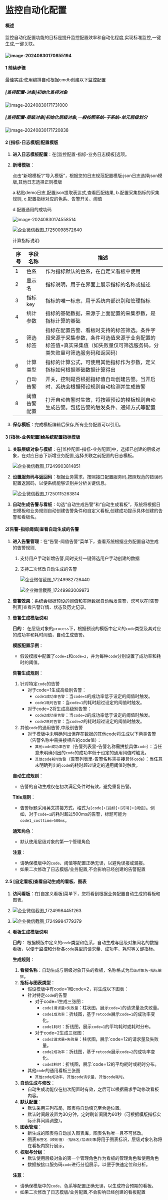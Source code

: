 # 监控自动化配置

#### 概述

监控自动化配置功能的目标是提升监控配置效率和自动化程度,实现标准监控,一键生成,一键关联。

#### ![image-20240830170855194](./images/open-monitor/image-20240830170855194.png)

#### 1 前续步骤

最佳实践:使用编排自动根据cmdb创建以下监控配置

##### [监控配置-对象]初始化监控对象

![image-20240830171731000](./images/open-monitor/image-20240830171731000.png)

##### [监控配置-层级对象]初始化层级对象,一般按照系统-子系统-单元层级划分

![image-20240830171720838](./images/open-monitor/image-20240830171720838.png)

#### **2 [指标-日志模版]配置模版**

1. **进入日志模板配置**：在[监控配置-指标-业务日志模板]选项。

2. **新增模板**：

   点击“新增模板”/“导入模版”，根据您的日志规范配置模版:json日志选择json模版,其他日志选择正则模版

   a.粘贴demo日志,配置json提取表达式,查看匹配结果,
   b.配置采集指标的采集规则,
   c.配置指标对应的色系、告警开关、阈值

   d.配置通用的成功码

   ![image-20240830174558514](./images/open-monitor/image-20240830174558514.png)

   

   ![企业微信截图_17250098572640](../../../../../../../Library/Containers/com.tencent.WeWorkMac/Data/Documents/Profiles/C22C91FFD2086084715D93758242CF19/Caches/Images/2024-08/9e9d207454f416a4dba242a89fd9c593_HD/%E4%BC%81%E4%B8%9A%E5%BE%AE%E4%BF%A1%E6%88%AA%E5%9B%BE_17250098572640.png)

   计算指标说明:

   | 序号 | 字段名称     | 描述                                                         |
   | ---- | ------------ | ------------------------------------------------------------ |
   | 1    | 色系         | 作为指标默认的色系，在自定义看板中使用                       |
   | 2    | 显示名       | 指标说明，用于在界面上展示指标的名称或描述                   |
   | 3    | 指标key      | 指标的唯一标志，用于系统内部识别和管理指标                   |
   | 4    | 统计参数     | 指标的基础数据，来源于上面配置的采集参数，是指标计算的基础   |
   | 5    | 筛选标签     | 指标在配置告警、看板时支持的标签筛选。条件字段来源于采集参数，条件可选值来源于业务配置的标签值+真实采集值（如失败量仅可筛选服务码，分类失败量可筛选服务码和返回码） |
   | 6    | 计算类型     | 指标的计算公式，可使用其他指标作为参数，定义指标如何根据基础数据计算得出 |
   | 7    | 自动告警     | 开关，控制是否根据指标值自动创建告警。当开启时，系统会根据预设规则自动检测并生成告警 |
   | 8    | 阈值告警配置 | 打开自动告警时生效，将按照预设的模板规则自动生成告警。包括告警的触发条件、通知方式等配置 |

3. **保存模板**：完成模板编辑后保存,所有业务配置可以引用。

#### **3 [指标-业务配置]给系统配置指标模版**

1. **关联层级对象与模板**：在[监控配置-指标-业务配置]中，选择已创建的层级对象，在对应日志下新增业务配置,选择关联之前配置的日志模板。

   ![企业微信截图_17249903814851](./images/open-monitor/%E4%BC%81%E4%B8%9A%E5%BE%AE%E4%BF%A1%E6%88%AA%E5%9B%BE_17249903814851.png)

2. **设置服务码与返回码**：根据业务需求，按照接口配置服务码,按照规范的错误码配置返回码，以便系统能够识别并分析关键信息。

   ![企业微信截图_17250115263814](./images/open-monitor/%E4%BC%81%E4%B8%9A%E5%BE%AE%E4%BF%A1%E6%88%AA%E5%9B%BE_17250115263814.png)

3. **自动生成告警与看板**：勾选“自动生成告警”和“自动生成看板”，系统将根据日志模板和业务规则自动创建告警条件和自定义看板,创建成功提示具体创建的告警和看板名。

#### **2[告警-指标阈值]查看自动生成的告警**

1. **进入告警管理**：在“告警-阈值告警”菜单下，查看系统根据业务配置自动生成的告警规则,

   1. 支持用户手动新增告警,同时支持一键筛选用户手动创建的数据

   2. 支持二次修改自动生成的告警

      ![企业微信截图_17249982726440](./images/open-monitor/%E4%BC%81%E4%B8%9A%E5%BE%AE%E4%BF%A1%E6%88%AA%E5%9B%BE_17249982726440.png)

      ![企业微信截图_17249983009973](./images/open-monitor/%E4%BC%81%E4%B8%9A%E5%BE%AE%E4%BF%A1%E6%88%AA%E5%9B%BE_17249983009973.png)

2. **告警效果**：系统会根据预设的阈值和实际数据自动触发告警，您可以在[告警列表]查看告警详情、状态及历史记录。

3. **告警生成模版说明**

   **目的**：
   在层级对象的`process`下，根据预设的模版中定义的`code`类型及其对应的成功率和耗时阈值，自动生成告警。

   **模版配置示例**：

   - 假设模版中配置了`code=1`和`code=2`，并为每种`code`分别设置了成功率和耗时的阈值。

   **告警生成规则**：

   1. 针对特定`code`的告警
      - 对于code=1生成高级别告警：
        - `code1成功率告警`：当`code=1`的成功率低于设定的阈值时触发。
        - `code1耗时告警`：当`code=1`的耗时超过设定的阈值时触发。
      - 对于code=2将生成高级别告警：
        - `code2成功率告警`：当`code=2`的成功率低于设定的阈值时触发。
        - `code2耗时告警`：当`code=2`的耗时超过设定的阈值时触发。
   2. 其他`code`的通用告警,中级别告警
      - 对于模版中未明确列出但存在数据的其他code将生成以下两类告警（告警名称中需拼接相应的code值）：
        - `其他code成功率告警`（告警列表里-告警名称需拼接具体`code`）：当任意未明确列出的`code`的成功率低于设定的通用阈值时触发。
        - `其他code耗时告警`（告警列表里-告警名称需拼接具体`code`）：当任意未明确列出的`code`的耗时超过设定的通用阈值时触发。

   **自动生成规则**：

   - 告警的自动生成仅在初次满足条件时有效，避免重复告警。

   **Title规则**：

   - 告警标题采用英文拼接方式，格式为`[code]+[指标]+[符号]+[阈值]`。例如，对于`code=1`的耗时超过500ms的告警，标题可能为`code1_costtime>500ms`。

   **通知角色**：

   - 默认使用层级对象的第一个管理角色

   **注意**：

   - 请确保模版中的`code`、阈值等配置正确无误，以避免误报或漏报。
   - 如果二次修改了日志模版/业务配置,不会影响已经创建的告警配置

#### **2.5 [自定看板]查看自动生成的看板、图表**

1. **访问看板**：在[自定义看板]菜单下，您将看到根据业务配置自动生成的看板和图表。

2. ![企业微信截图_17249984451263](./images/open-monitor/%E4%BC%81%E4%B8%9A%E5%BE%AE%E4%BF%A1%E6%88%AA%E5%9B%BE_17249984451263.png)

3. ![企业微信截图_17249984779379](./images/open-monitor/%E4%BC%81%E4%B8%9A%E5%BE%AE%E4%BF%A1%E6%88%AA%E5%9B%BE_17249984779379.png)

4. **看板生成模版说明**

   **目的**：
   根据模版中定义的`code`类型和色系，自动生成与层级对象同名的数据看板，以便于监控和分析各`code`类型的请求量、成功率、耗时等关键指标。

   **生成规则**：

   1. **看板名称**：自动生成与层级对象开头的看板，名称格式为`层级对象名-指标编排`。
   2. **指标与图表类型**：
      - 假设模版中有code=1和code=2，将生成以下图表：
      - 针对特定`code`的告警
        - 对于code=1生成三张图：
          - `code1请求量+失败量`：柱状图，展示`code=1`的请求量及失败量。
          - `code1成功率`：折线图，基于`retcode`展示`code=1`的成功率变化。
          - `code1耗时`：折线图，展示`code=1`的平均耗时或耗时分布。
        - 对于code=2生成三张图：
          - `code2请求量+失败量`：柱状图，展示`code=12的请求量及失败量。
          - `code2成功率`：折线图，基于`retcode`展示`code=2`的成功率变化。
          - `code2耗时`：折线图，展示`code=12的平均耗时或耗时分布。
      - 其他`code`的通用看板三张图
        - `其他code成功率`、`其他code请求量`、`其他code耗时`。
   3. **自动生成与修改**：
      - 自动生成功能仅在初次配置时有效，之后可以根据需求手动修改看板内容。
   4. **默认配置**：
      - 默认采用三列布局，图表将自动填充至合适位置。
      - 默认时间段设置为30分钟，定时刷新间隔为60秒（可根据模版指标实际计算间隔调整）。
   5. **图表管理**：
      - 新生成的图表将自动加入图表库，图表名称唯一且不可修改。
      - 图表`标签名（映射值）-指标名/层级对象`将用于图表标识，层级对象名称将在看板内换行展示。
   6. **权限与分组**：
      - 默认使用层级对象的第一个管理角色作为看板的管理角色和使用角色
      - 数据按接口服务码`code`进行分组展示，以便于快速定位和分析。

   **注意**：

   - 请确保模版中的`code`、色系等配置正确无误，以生成符合预期的看板。
   - 如果二次修改了日志模版/业务配置,不会影响已经创建的看板配置
